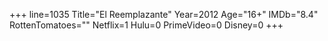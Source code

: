 +++
line=1035
Title="El Reemplazante"
Year=2012
Age="16+"
IMDb="8.4"
RottenTomatoes=""
Netflix=1
Hulu=0
PrimeVideo=0
Disney=0
+++

